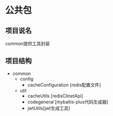 # 公共包
## 项目说名
common提供工具封装
## 项目结构  
* common  
  + config  
    + cacheConfiguration [redis配置文件]
  + util
    + cacheUtils [redisClinetApi]
    + codegeneral [mybaitis-plus代码生成器]
    + jwtUtils[jwt生成工具]
